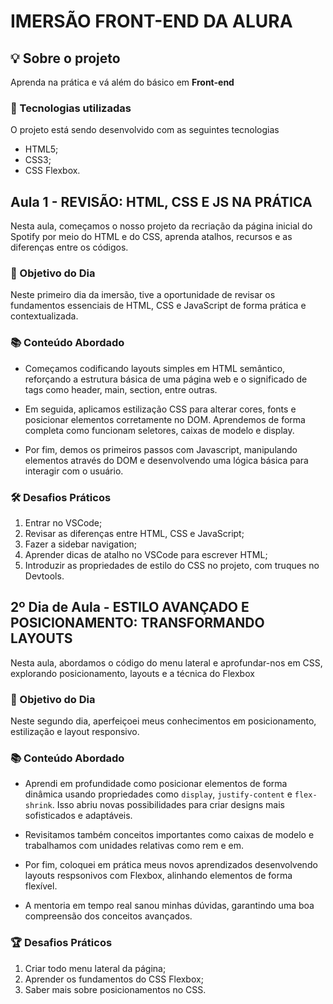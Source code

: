 # IMERSÃO FRONT-END DA ALURA

## :bulb: Sobre o projeto

Aprenda na prática e vá além do básico em **Front-end**

### 🚀 Tecnologias utilizadas

O projeto está sendo desenvolvido com as seguintes tecnologias

- HTML5;
- CSS3;
- CSS Flexbox.

## Aula 1 - REVISÃO: HTML, CSS E JS NA PRÁTICA

Nesta aula, começamos o nosso projeto da recriação da página inicial do Spotify por meio do HTML e do CSS, aprenda atalhos, recursos e as diferenças entre os códigos.

### 🚀 Objetivo do Dia
Neste primeiro dia da imersão, tive a oportunidade de revisar os fundamentos essenciais de HTML, CSS e JavaScript de forma prática e contextualizada.

### 📚 Conteúdo Abordado
- Começamos codificando layouts simples em HTML semântico, reforçando a estrutura básica de uma página web e o significado de tags como header, main, section, entre outras.

- Em seguida, aplicamos estilização CSS para alterar cores, fonts e posicionar elementos corretamente no DOM. Aprendemos de forma completa como funcionam seletores, caixas de modelo e display.

- Por fim, demos os primeiros passos com Javascript, manipulando elementos através do DOM e desenvolvendo uma lógica básica para interagir com o usuário.

### 🛠️ Desafios Práticos

1. Entrar no VSCode;
2. Revisar as diferenças entre HTML, CSS e JavaScript;
3. Fazer a sidebar navigation;
4. Aprender dicas de atalho no VSCode para escrever HTML;
5. Introduzir as propriedades de estilo do CSS no projeto, com truques no Devtools.

## 2º Dia de Aula - ESTILO AVANÇADO E POSICIONAMENTO: TRANSFORMANDO LAYOUTS

Nesta aula, abordamos o código do menu lateral e aprofundar-nos em CSS, explorando posicionamento, layouts e a técnica do Flexbox

### 🚀 Objetivo do Dia

Neste segundo dia, aperfeiçoei meus conhecimentos em posicionamento, estilização e layout responsivo.

### 📚 Conteúdo Abordado

- Aprendi em profundidade como posicionar elementos de forma dinâmica usando propriedades como `display`, `justify-content` e `flex-shrink`. Isso abriu novas possibilidades para criar designs mais sofisticados e adaptáveis.

- Revisitamos também conceitos importantes como caixas de modelo e trabalhamos com unidades relativas como rem e em.

- Por fim, coloquei em prática meus novos aprendizados desenvolvendo layouts respsonivos com Flexbox, alinhando elementos de forma flexível.

- A mentoria em tempo real sanou minhas dúvidas, garantindo uma boa compreensão dos conceitos avançados.

### 🏆 Desafios Práticos

1. Criar todo menu lateral da página;
2. Aprender os fundamentos do CSS Flexbox;
3. Saber mais sobre posicionamentos no CSS.